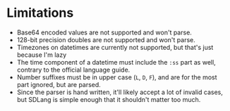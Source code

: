 # Limitations

* Base64 encoded values are not supported and won't parse.
* 128-bit precision doubles are not supported and won't parse.
* Timezones on datetimes are currently not supported, but that's just because I'm lazy
* The time component of a datetime must include the `:ss` part as well, contrary to the official language guide.
* Number suffixes must be in upper case (`L`, `D`, `F`), and are for the most part ignored, but are parsed.
* Since the parser is hand written, it'll likely accept a lot of invalid cases, but SDLang is simple enough that it shouldn't matter too much.
